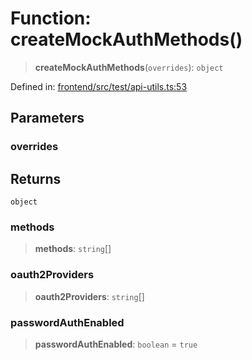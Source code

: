 # Function: createMockAuthMethods()

> **createMockAuthMethods**(`overrides`): `object`

Defined in: [frontend/src/test/api-utils.ts:53](https://github.com/lsendel/sass/blob/ca8b2b87627589617e0de57047e1f50d53e78078/frontend/src/test/api-utils.ts#L53)

## Parameters

### overrides

## Returns

`object`

### methods

> **methods**: `string`[]

### oauth2Providers

> **oauth2Providers**: `string`[]

### passwordAuthEnabled

> **passwordAuthEnabled**: `boolean` = `true`
